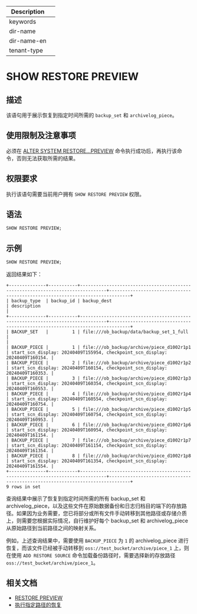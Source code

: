 | Description   |                 |
|---------------|-----------------|
| keywords      |                 |
| dir-name      |                 |
| dir-name-en   |                 |
| tenant-type   |                 |

# SHOW RESTORE PREVIEW

## 描述

该语句用于展示恢复到指定时间所需的 `backup_set` 和 `archivelog_piece`。

## 使用限制及注意事项

必须在 [ALTER SYSTEM RESTORE...PREVIEW](200.alter-system/3350.restore-preview.md) 命令执行成功后，再执行该命令，否则无法获取所需的结果。

## 权限要求

执行该语句需要当前用户拥有 `SHOW RESTORE PREVIEW` 权限。

## 语法

```sql
SHOW RESTORE PREVIEW;
```

## 示例

```sql
SHOW RESTORE PREVIEW;
```

返回结果如下：

```shell
+--------------+-----------+--------------------------------------------------------------------------------+------------------------------------------------------------------------------+
| backup_type  | backup_id | backup_dest                                                                    | description                                                                  |
+--------------+-----------+--------------------------------------------------------------------------------+------------------------------------------------------------------------------+
| BACKUP_SET   |         1 | file:///ob_backup/data/backup_set_1_full |                                                                              |
| BACKUP_PIECE |         1 | file:///ob_backup/archive/piece_d1002r1p1 | start_scn_display: 20240409T155954, checkpoint_scn_display: 20240409T160154. |
| BACKUP_PIECE |         2 | file:///ob_backup/archive/piece_d1002r1p2 | start_scn_display: 20240409T160154, checkpoint_scn_display: 20240409T160353. |
| BACKUP_PIECE |         3 | file:///ob_backup/archive/piece_d1002r1p3 | start_scn_display: 20240409T160354, checkpoint_scn_display: 20240409T160553. |
| BACKUP_PIECE |         4 | file:///ob_backup/archive/piece_d1002r1p4 | start_scn_display: 20240409T160554, checkpoint_scn_display: 20240409T160754. |
| BACKUP_PIECE |         5 | file:///ob_backup/archive/piece_d1002r1p5 | start_scn_display: 20240409T160754, checkpoint_scn_display: 20240409T160953. |
| BACKUP_PIECE |         6 | file:///ob_backup/archive/piece_d1002r1p6 | start_scn_display: 20240409T160954, checkpoint_scn_display: 20240409T161154. |
| BACKUP_PIECE |         7 | file:///ob_backup/archive/piece_d1002r1p7 | start_scn_display: 20240409T161154, checkpoint_scn_display: 20240409T161354. |
| BACKUP_PIECE |         8 | file:///ob_backup/archive/piece_d1002r1p8 | start_scn_display: 20240409T161354, checkpoint_scn_display: 20240409T161554. |
+--------------+-----------+--------------------------------------------------------------------------------+------------------------------------------------------------------------------+
9 rows in set
```

查询结果中展示了恢复到指定时间所需的所有 backup_set 和 archivelog_piece，以及这些文件在原始数据备份和日志归档目的端下的存放路径。如果因为业务需要，您已将部分或所有文件手动转移到其他路径或存储介质上，则需要您根据实际情况，自行维护好每个 backup_set 和 archivelog_piece 从原始路径到当前路径之间的映射关系。

例如，上述查询结果中，需要使用 `BACKUP_PIECE` 为 `1` 的 archivelog_piece 进行恢复，而该文件已经被手动转移到 `oss://test_bucket/archive/piece_1` 上，则在使用 `ADD RESTORE SOURCE` 命令加载备份路径时，需要选择新的存放路径 `oss://test_bucket/archive/piece_1`。

## 相关文档

* [RESTORE PREVIEW](3350.restore-preview.md)
* [执行指定路径的恢复](链接待添加)
